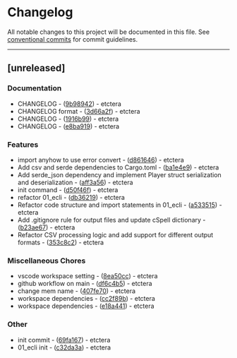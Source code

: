 # Changelog

All notable changes to this project will be documented in this file. See [conventional commits](https://www.conventionalcommits.org/) for commit guidelines.

---
## [unreleased]

### Documentation

- CHANGELOG - ([9b98942](https://github.com/atnoon83/01-rcli/commit/9b98942ab4a28c3dfa685b2779eed1fc7dabd0ac)) - etctera
- CHANGELOG format - ([3d66a2f](https://github.com/atnoon83/01-rcli/commit/3d66a2f7e4fe6f8dca93bf2b6680d18e5fdc1440)) - etctera
- CHANGELOG - ([1916b99](https://github.com/atnoon83/01-rcli/commit/1916b9944d7b618cf52f6e1c59f77f8d9eef7ec4)) - etctera
- CHANGELOG - ([e8ba919](https://github.com/atnoon83/01-rcli/commit/e8ba919173c519c6376762afd3aed9f3e50aa70c)) - etctera

### Features

- import anyhow to use error convert - ([d861646](https://github.com/atnoon83/01-rcli/commit/d8616463a0bd33bd19a8fe2f6798238cd7943463)) - etctera
- Add csv and serde dependencies to Cargo.toml - ([ba1e4e9](https://github.com/atnoon83/01-rcli/commit/ba1e4e9d28dc4464b56708ceafb46d31d10af042)) - etctera
- Add serde_json dependency and implement Player struct serialization and deserialization - ([aff3a56](https://github.com/atnoon83/01-rcli/commit/aff3a5639a043ce30b34d0b4718e794c4452ddf7)) - etctera
- init command - ([d50f46f](https://github.com/atnoon83/01-rcli/commit/d50f46fe47a277cd88950de6432dda16d4c229f4)) - etctera
- refactor 01_ecli - ([db36219](https://github.com/atnoon83/01-rcli/commit/db362193b88401cdb48f4bb9903caa5ab2eabb66)) - etctera
- Refactor code structure and import statements in 01_ecli - ([a533515](https://github.com/atnoon83/01-rcli/commit/a53351583f72a8a568c33b63680a1b30aae49776)) - etctera
- Add .gitignore rule for output files and update cSpell dictionary - ([b23ae67](https://github.com/atnoon83/01-rcli/commit/b23ae6773ab912bbaadf4a87f7c9ad8cb6c0e0da)) - etctera
- Refactor CSV processing logic and add support for different output formats - ([353c8c2](https://github.com/atnoon83/01-rcli/commit/353c8c250ce5ee45a850cf1a39d0051ab119410c)) - etctera

### Miscellaneous Chores

- vscode workspace setting - ([8ea50cc](https://github.com/atnoon83/01-rcli/commit/8ea50cca471eef4bfe9546ef90234609a40a3003)) - etctera
- github workflow on main - ([df6c4b5](https://github.com/atnoon83/01-rcli/commit/df6c4b5a1f7aa759ae7c47580aa530aadbb40e85)) - etctera
- change mem name - ([407fe70](https://github.com/atnoon83/01-rcli/commit/407fe70e34b8c6489632461a7a4be1c5b0684b15)) - etctera
- workspace dependencies - ([cc2f89b](https://github.com/atnoon83/01-rcli/commit/cc2f89bea1f47083b714f98fb6e6da7d3d8499ad)) - etctera
- workspace dependencies - ([e18a441](https://github.com/atnoon83/01-rcli/commit/e18a44187bcaeb694747c7ca25289d7025940f85)) - etctera

### Other

- init commit - ([69fa167](https://github.com/atnoon83/01-rcli/commit/69fa1671f934685f4c6f0a574d24f400320ad71b)) - etctera
- 01_ecli init - ([c32da3a](https://github.com/atnoon83/01-rcli/commit/c32da3a4d3ad696dca23d4a88ae1c36618fc1b66)) - etctera

<!-- generated by git-cliff -->
